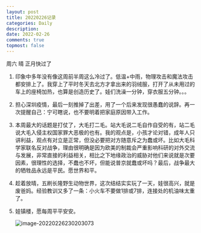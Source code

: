 ```yaml
---
layout: post
title: 20220226记录
categories: Daily
description: 
date: 2022-02-26
comments: true
topmost: false
---
```


周六 晴 正月快过了

1. 印象中多年没有像这周前半周这么冷过了。低温+中雨，物理攻击和魔法攻击都安排上了。我穿上了平时冬天去北方才拿出来的羽绒服，打开了从未用过的车上的座椅加热，也算是创造历史了。娃们洗澡一分钟，穿衣服五分钟。。。

1. 担心深圳疫情，最后一刻推掉了出差，用了一个后来发现很愚蠢的说辞。再一次提醒自己：宁可瞎说，也不要明着把家庭原因带入工作。

1. 本周最大的话题是打仗了，大毛打二毛。站大毛说二毛自作自受的有，站二毛说大毛入侵主权国家罪大恶极的也有。我的观点是，小孩才论对错，成年人只讲利益，观点有对立是正常，但没必要把对方随意斥之为蠢或坏。比如大毛科学家联名反对战争，理由很明确是因为欧美的制裁会严重影响科研的对外交流与发展，非常直接的利益相关，相比之下地缘政治的威胁对他们来说就是次要因素，很理性的选择，不蠢也不坏，但能说普京就蠢或坏吗？最后，战争最大的牺牲品永远是平民。愿世界和平。

1. 趁着放晴，五刷长隆野生动物世界，这次结结实实玩了一天，娃很高兴，就是废爸妈。经验教训又多了一条：小火车不要做1排或7排，连接处的机油味太重了。

1. 娃镇楼，愿每周平平安安。

   ![image-20220226230203073](https://cdn.jsdelivr.net/gh/bong860313/MyImage/202202262302539.png)
